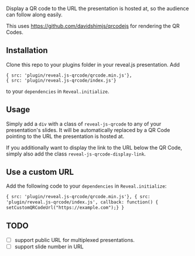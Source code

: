 Display a QR code to the URL the presentation is hosted at, so the audience can follow along easily.

This uses https://github.com/davidshimjs/qrcodejs for rendering the QR Codes.

## Installation

Clone this repo to your plugins folder in your reveal.js presentation.
Add

```
{ src: 'plugin/reveal.js-qrcode/qrcode.min.js'},
{ src: 'plugin/reveal.js-qrcode/index.js'}
```

to your `dependencies` in `Reveal.initialize`.

## Usage

Simply add a `div` with a class of `reveal-js-qrcode` to any of your presentation's slides. It will be automatically replaced by a QR Code pointing to the URL the presentation is hosted at.

If you additionally want to display the link to the URL below the QR Code, simply also add the class `reveal-js-qrcode-display-link`.

## Use a custom URL

Add the following code to your `dependencies` in `Reveal.initialize`:

```html
{ src: 'plugin/reveal.js-qrcode/qrcode.min.js'}, { src:
'plugin/reveal.js-qrcode/index.js', callback: function() {
setCustomQRCodeUrl("https://example.com");} }
```

## TODO

- [ ] support public URL for multiplexed presentations.
- [ ] support slide number in URL
